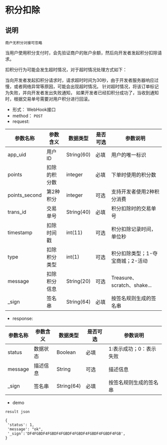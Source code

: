 # 积分扣除

## 说明

`商户无积分对接可忽略`

当用户使用积分支付时，会先验证商户的账户余额，然后向开发者发起积分扣除请求。

扣积分行为可能会发生超时情况，对于超时情况处理方式如下：

当向开发者发起扣积分请求时，请求超时时间为30秒，由于开发者服务器响应过慢，或者网络异常等原因，可能会出现超时情况。 针对超时情况，将该订单标记为失败，并向开发者发出失败通知， 如果开发者已经扣积分成功了，当收到通知时，根据交易单号需要对用户积分进行回滚。

- 形式： WebHook接口
- method： `POST`
- request:

| 参数名称 | 参数含义 | 数据类型 | 是否可选 | 参数说明 |
| -- | -- | -- | -- | -- |
| app_uid | 用户ID | String(60) | 必填 | 用户的唯一标识 |
| points | 扣除的积分数 | integer | 必填 | 下单时使用的积分数 |
| points_second | 第2种积分|integer | 可选 | 支持开发者使用2种积分消费|
| trans_id | 交易单号 | String(40) | 必填 | 积分扣除时的交易单号 |
| timestamp | 扣除时间戳 | int(11) | 可选 | 积分扣除记录时间，单位秒 |
| type | 扣除积分类型 | int(1) | 可选 | 积分扣除类型；1-夺宝商城；2-活动 |
| message | 扣除积分信息 | String(20) | 可选 | Treasure、scratch、shake...|
| _sign | 签名串 | String(64) | 必填 | 按签名规则生成的签名串 |

- response:

| 参数名称 | 参数含义 | 数据类型 | 是否可选| 参数说明 |
| -- | -- | -- | -- | -- |
| status | 数据状态 | Boolean | 必填 | 1:表示成功；0：表示失败 |
| message| 描述信息 | String | 可选 | 描述信息 |
| _sign | 签名串 | String(64) | 必填 | 按签名规则生成的签名串 |

- demo

`result json`

```
{
 'status': 1,
 'message': "ok",
 '_sign':'DF4FGBDF4FGBDF4FGBDF4FGBDF4FGBDF4FGBDF4FGB',
}

```
